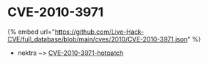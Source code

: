 # CVE-2010-3971
{% embed url="https://github.com/Live-Hack-CVE/full_database/blob/main/cves/2010/CVE-2010-3971.json" %}

* nektra ~> [CVE-2010-3971-hotpatch](https://www.alice-snow.ru/2010/database/cve-2010-3971/cve-2010-3971-hotpatch-nektra)